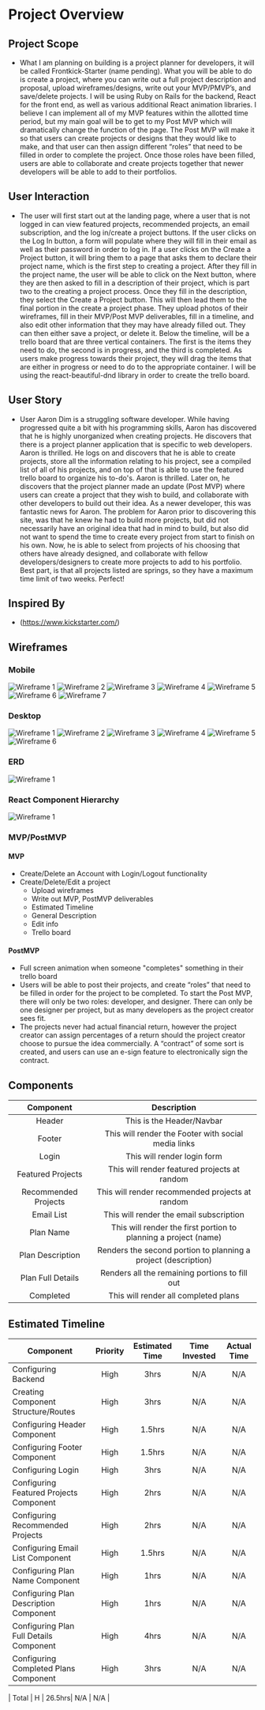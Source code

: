 # Project Overview


## Project Scope
- What I am planning on building is a project planner for developers, it will be called Frontkick-Starter (name pending). What you will be able to do is create a project, where you can write out a full project description and proposal, upload wireframes/designs, write out your MVP/PMVP’s, and save/delete projects. I will be using Ruby on Rails for the backend, React for the front end, as well as various additional React animation libraries. I believe I can implement all of my MVP features within the allotted time period, but my main goal will be to get to my Post MVP which will dramatically change the function of the page. The Post MVP will make it so that users can create projects or designs that they would like to make, and that user can then assign different “roles” that need to be filled in order to complete the project. Once those roles have been filled, users are able to collaborate and create projects together that newer developers will be able to add to their portfolios.

## User Interaction

- The user will first start out at the landing page, where a user that is not logged in can view featured projects, recommended projects, an email subscription, and the log in/create a project buttons. If the user clicks on the Log In button, a form will populate where they will fill in their email as well as their password in order to log in. If a user clicks on the Create a Project button, it will bring them to a page that asks them to declare their project name, which is the first step to creating a project. After they fill in the project name, the user will be able to click on the Next button, where they are then asked to fill in a description of their project, which is part two to the creating a project process. Once they fill in the description, they select the Create a Project button. This will then lead them to the final portion in the create a project phase. They upload photos of their wireframes, fill in their MVP/Post MVP deliverables, fill in a timeline, and also edit other information that they may have already filled out. They can then either save a project, or delete it. Below the timeline, will be a trello board that are three vertical containers. The first is the items they need to do, the second is in progress, and the third is completed. As users make progress towards their project, they will drag the items that are either in progress or need to do to the appropriate container. I will be using the react-beautiful-dnd library in order to create the trello board.

## User Story
- User Aaron Dim is a struggling software developer. While having progressed quite a bit with his programming skills, Aaron has discovered that he is highly unorganized when creating projects. He discovers that there is a project planner application that is specific to web developers. Aaron is thrilled. He logs on and discovers that he is able to create projects, store all the information relating to his project, see a compiled list of all of his projects, and on top of that is able to use the featured trello board to organize his to-do's. Aaron is thrilled. Later on, he discovers that the project planner made an update (Post MVP) where users can create a project that they wish to build, and collaborate with other developers to build out their idea. As a newer developer, this was fantastic news for Aaron. The problem for Aaron prior to discovering this site, was that he knew he had to build more projects, but did not necessarily have an original idea that had in mind to build, but also did not want to spend the time to create every project from start to finish on his own. Now, he is able to select from projects of his choosing that others have already designed, and collaborate with fellow developers/designers to create more projects to add to his portfolio. Best part, is that all projects listed are springs, so they have a maximum time limit of two weeks. Perfect! 

## Inspired By

- (https://www.kickstarter.com/)

## Wireframes
### Mobile
![Wireframe 1](https://res.cloudinary.com/darrin-im/image/upload/v1570195471/IMG_2804_jmh0rk.jpg)
![Wireframe 2](https://res.cloudinary.com/darrin-im/image/upload/v1570195471/IMG_2809_xdqyi1.jpg)
![Wireframe 3](https://res.cloudinary.com/darrin-im/image/upload/v1570195471/IMG_2811_qhtyep.jpg)
![Wireframe 4](https://res.cloudinary.com/darrin-im/image/upload/v1570195472/IMG_2810_sjwwxs.jpg)
![Wireframe 5](https://res.cloudinary.com/darrin-im/image/upload/v1570195472/IMG_2806_zkx9vo.jpg)
![Wireframe 6](https://res.cloudinary.com/darrin-im/image/upload/v1570195472/IMG_2807_wuhlsz.jpg)
![Wireframe 7](https://res.cloudinary.com/darrin-im/image/upload/v1570195472/IMG_2808_sgfeac.jpg)

### Desktop
![Wireframe 1](https://res.cloudinary.com/darrin-im/image/upload/v1570195503/IMG_2817_x2vybe.jpg)
![Wireframe 2](https://res.cloudinary.com/darrin-im/image/upload/v1570195503/IMG_2813_uomp99.jpg)
![Wireframe 3](https://res.cloudinary.com/darrin-im/image/upload/v1570195503/IMG_2818_smxuro.jpg)
![Wireframe 4](https://res.cloudinary.com/darrin-im/image/upload/v1570195503/IMG_2814_ejvuny.jpg)
![Wireframe 5](https://res.cloudinary.com/darrin-im/image/upload/v1570195503/IMG_2815_ljamx7.jpg)
![Wireframe 6](https://res.cloudinary.com/darrin-im/image/upload/v1570195503/IMG_2816_qur2we.jpg)

### ERD
![Wireframe 1](https://drive.google.com/file/d/1LQg3hc0oWz2CgyAXZPnZ2wS7aLPTWSZx/view?usp=sharing)

### React Component Hierarchy
![Wireframe 1](https://res.cloudinary.com/darrin-im/image/upload/v1570203095/IMG_2819_ffn7zw.jpg)

### MVP/PostMVP
#### MVP
- Create/Delete an Account with Login/Logout functionality
- Create/Delete/Edit a project
  - Upload wireframes
   - Write out MVP, PostMVP deliverables
   - Estimated Timeline
   - General Description
   - Edit info
   - Trello board

#### PostMVP
- Full screen animation when someone "completes" something in their trello board
- Users will be able to post their projects, and create “roles” that need to be filled in order for the project to be completed. To start the Post MVP, there will only be two roles: developer, and designer. There can only be one designer per project, but as many developers as the project creator sees fit. 
- The projects never had actual financial return, however the project creator can assign percentages of a return should the project creator choose to pursue the idea commercially. A “contract” of some sort is created, and users can use an e-sign feature to electronically sign the contract.

## Components

| Component | Description |
| :---: | :---: |  
| Header | This is the Header/Navbar |
| Footer | This will render the Footer with social media links |
| Login | This will render login form |
| Featured Projects | This will render featured projects at random |
| Recommended Projects | This will render recommended projects at random |
| Email List | This will render the email subscription |
| Plan Name | This will render the first portion to planning a project (name) |
| Plan Description | Renders the second portion to planning a project (description) |
| Plan Full Details | Renders all the remaining portions to fill out |
| Completed | This will render all completed plans |

## Estimated Timeline


| Component | Priority | Estimated Time | Time Invested | Actual Time |
| --- | :---: |  :---: | :---: | :---: |
| Configuring Backend | High | 3hrs| N/A | N/A |
| Creating Component Structure/Routes | High | 3hrs| N/A | N/A |
| Configuring Header Component | High | 1.5hrs| N/A | N/A |
| Configuring Footer Component | High | 1.5hrs| N/A | N/A |
| Configuring Login | High | 3hrs| N/A | N/A |
| Configuring Featured Projects Component | High | 2hrs| N/A | N/A |
| Configuring Recommended Projects | High | 2hrs| N/A | N/A |
| Configuring Email List Component | High | 1.5hrs| N/A | N/A |
| Configuring Plan Name Component | High | 1hrs| N/A | N/A |
| Configuring Plan Description Component | High | 1hrs| N/A | N/A |
| Configuring Plan Full Details Component | High | 4hrs| N/A | N/A |
| Configuring Completed Plans Component | High | 3hrs| N/A | N/A |

| Total | H | 26.5hrs| N/A | N/A |
